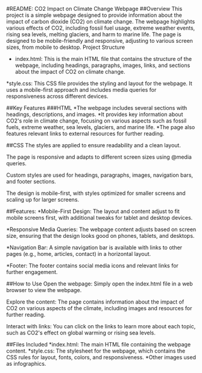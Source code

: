 #README: CO2 Impact on Climate Change Webpage
##Overview
This project is a simple webpage designed to provide information about the impact of carbon dioxide (CO2) on climate change. The webpage highlights various effects of CO2, including fossil fuel usage, extreme weather events, rising sea levels, melting glaciers, and harm to marine life. The page is designed to be mobile-friendly and responsive, adjusting to various screen sizes, from mobile to desktop.
Project Structure
* index.html: This is the main HTML file that contains the structure of the webpage, including headings, paragraphs, images, links, and sections about the impact of CO2 on climate change.

*style.css: This CSS file provides the styling and layout for the webpage. It uses a mobile-first approach and includes media queries for responsiveness across different devices.

##Key Features
###HTML
*The webpage includes several sections with headings, descriptions, and images.
*It provides key information about CO2's role in climate change, focusing on various aspects such as fossil fuels, extreme weather, sea levels, glaciers, and marine life.
*The page also features relevant links to external resources for further reading.

##CSS
The styles are applied to ensure readability and a clean layout.


The page is responsive and adapts to different screen sizes using @media queries.


Custom styles are used for headings, paragraphs, images, navigation bars, and footer sections.


The design is mobile-first, with styles optimized for smaller screens and scaling up for larger screens.


##Features:
*Mobile-First Design: The layout and content adjust to fit mobile screens first, with additional tweaks for tablet and desktop devices.

*Responsive Media Queries: The webpage content adjusts based on screen size, ensuring that the design looks good on phones, tablets, and desktops.

*Navigation Bar: A simple navigation bar is available with links to other pages (e.g., home, articles, contact) in a horizontal layout.

*Footer: The footer contains social media icons and relevant links for further engagement.


##How to Use
Open the webpage: Simply open the index.html file in a web browser to view the webpage.

Explore the content: The page contains information about the impact of CO2 on various aspects of the climate, including images and resources for further reading.


Interact with links: You can click on the links to learn more about each topic, such as CO2's effect on global warming or rising sea levels.


##Files Included
*index.html: The main HTML file containing the webpage content.
*style.css: The stylesheet for the webpage, which contains the CSS rules for layout, fonts, colors, and responsiveness.
*Other images used as infographics.
